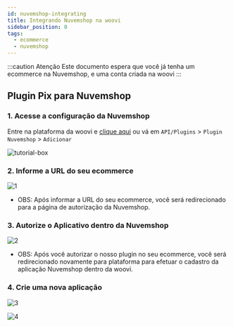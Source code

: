 ```yaml
---
id: nuvemshop-integrating
title: Integrando Nuvemshop na woovi
sidebar_position: 0
tags:
  - ecommerce
  - nuvemshop
---
```


:::caution Atenção
Este documento espera que você já tenha um ecommerce na Nuvemshop, e uma conta criada na woovi
:::

## Plugin Pix para Nuvemshop

### 1. Acesse a configuração da Nuvemshop

Entre na plataforma da woovi e [clique aqui](https://app.woovi.com/home/applications/nuvemshop/add) ou vá em `API/Plugins` > `Plugin Nuvemshop` > `Adicionar`

![tutorial-box](./__assets__/nuvemshop-tutorial-box.png)

### 2. Informe a URL do seu ecommerce

![1](./__assets__/how-to-install-nuvemshop-plugin-1.png)

- OBS: Após informar a URL do seu ecommerce, você será redirecionado para a página de autorização da Nuvemshop.

### 3. Autorize o Aplicativo dentro da Nuvemshop

![2](./__assets__/how-to-install-nuvemshop-plugin-2.png)

- OBS: Após você autorizar o nosso plugin no seu ecommerce, você será redirecionado novamente para plataforma para efetuar o
cadastro da aplicação Nuvemshop dentro da woovi.

### 4. Crie uma nova aplicação

![3](./__assets__/how-to-install-nuvemshop-plugin-3.png)

![4](./__assets__/how-to-install-nuvemshop-plugin-4.png)
